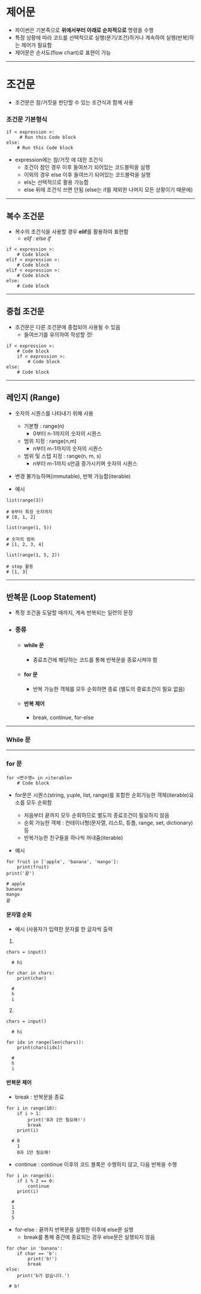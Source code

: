 # 제어문

- 파이썬은 기본족으로 **위에서부터 아래로 순차적으로** 명령을 수행
- 특정 상황에 따라 코드를 선택척으로 실행(분기/조건)하거나 계속하여 실행(반복)하는 제어가 필요함
- 제어문은 순서도(flow chart)로 표현이 가능

---
# 조건문

- 조건문은 참/거짓을 판단할 수 있는 조건식과 함께 사용

### **조건문 기본형식**

```
if < expression >:  
     # Run this Code block  
else:  
    # Run this Code block 
``` 

- expression에는 참/거짓 에 대한 조건식
  - 조건이 참인 경우 이후 들여쓰기 되어있는 코드블럭을 실행
  - 이외의 경우 else 이후 들여쓰기 되어있는 코드블럭을 실행
  - els는 선택적으로 활용 가능함
  - else 뒤에 조건식 쓰면 안됨 (else는 if를 제외한 나머지 모든 상황이기 때문에)

---

## 복수 조건문

- 복수의 조건식을 사용할 경우 **elif**를 활용하여 표현함
  - *elif : else if*

```
if < expression >:  
    # Code block  
elif < expression >:  
    # Code block  
elif < expression >:  
    # Code block               
else:  
    # Code block  
```    

---

## 중첩 조건문

- 조건문은 다른 조건문에 중첩되어 사용될 수 있음
  - 들여쓰기를 유의하여 작성할 것!
  
```
if < expression >:  
    # Code block  
    if < expression >:
        # Code block
else:
    # Code block        
```  

---

## 레인지 (Range)

- 숫자의 시퀀스를 나타내기 위해 사용
     - 기본형 : range(n)
         - 0부터 n-1까지의 숫자의 시퀀스
     - 범위 지정 : range(n,m)
         - n부터 m-1까지의 숫자의 시퀀스
     - 범위 및 스텝 지정 : range(n, m, s)
         - n부터 m-1까지 s만큼 증가시키며 숫자의 시퀀스
- 변경 불가능하며(immutable), 반복 가능함(iterable)         

- 예시

```
list(range(3))

# 0부터 특정 숫자까지
# [0, 1, 2]
```

```
list(range(1, 5))

# 숫자의 범위
# [1, 2, 3, 4]
```

```
list(range(1, 5, 2))

# step 활용
# [1, 3]
```

---

## 반복문 (Loop Statement)

- 특정 조건을 도달할 때까지, 계속 반복되는 일련의 문장

- ### 종류
    - #### **while 문**
         - 종료조건에 해당하는 코드를 통해 반복문을 종료시켜야 함
    - #### **for 문**
         - 반복 가능한 객체를 모두 순회하면 종료 (별도의 종료조건이 필요 없음)
    - #### **반복 제어**
         - break, continue, for-else

---

### While 문


---

### for 문

```
for <변수명> in <iterable>
    # Code block
```      

- for문은 시퀀스(string, yuple, list, range)를 포함한 순회가능한 객체(iterable)요소를 모두 순회함
     - 처음부터 끝까지 모두 순회하므로 별도의 종료조건이 필요하지 않음
     - 순회 가능한 객체 : 컨테이너형(문자열, 리스트, 튜플, range, set, dictionary) 등
     - 반복가능한 친구들을 하나씩 꺼내줌(iterable)

- 예시
```
for fruit in ['apple', 'banana', 'mango']:
    print(fruit)
print('끝')    

# apple
banana
mango
끝
```

#### 문자열 순회

- 예시 (사용자가 입력한 문자를 한 글자씩 출력

1. 
```
chars = input()

  # hi

for char in chars:
    print(char)

  #
  h
  i    
```

2. 
```
chars = input()

  # hi

for idx in range(len(chars)):
    print(chars[idx])  

  #
  h
  i 
```

#### 반복문 제어
- break : 반복문을 종료
```
for i in range(10):
    if i > 1:
        print('0과 1만 필요해!')
        break
    print(i)

  # 0
    1
    0과 1만 필요해!   
```

- continue : continue 이후의 코드 블록은 수행하지 않고, 다음 반복을 수행

```
for i in range(6):
    if i % 2 == 0:
        continue
    print(i)

  # 
  1 
  3 
  5    
```

- for-else : 끝까지 반복문을 실행한 이후에 else문 실행
     - break를 통해 중간에 종료되는 경우 else문은 실행되지 않음

```
for char in 'banana':
    if char == 'b':
        print('b!')
        break
else: 
    print('b가 없습니다.')    

 # b! 
```





